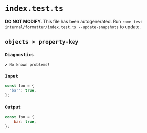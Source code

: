 # `index.test.ts`

**DO NOT MODIFY**. This file has been autogenerated. Run `rome test internal/formatter/index.test.ts --update-snapshots` to update.

## `objects > property-key`

### `Diagnostics`

```
✔ No known problems!

```

### `Input`

```js
const foo = {
  "bar": true,
};

```

### `Output`

```js
const foo = {
	bar: true,
};

```
